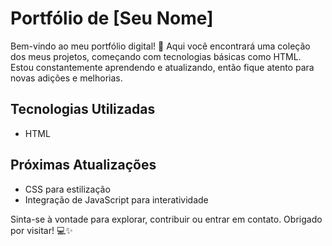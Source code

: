 # Portfólio de [Seu Nome]

Bem-vindo ao meu portfólio digital! 🚀 Aqui você encontrará uma coleção dos meus projetos, começando com tecnologias básicas como HTML. Estou constantemente aprendendo e atualizando, então fique atento para novas adições e melhorias.

## Tecnologias Utilizadas
- HTML

## Próximas Atualizações
- CSS para estilização
- Integração de JavaScript para interatividade

Sinta-se à vontade para explorar, contribuir ou entrar em contato. Obrigado por visitar! 💻✨
